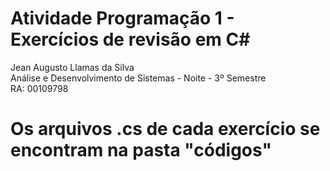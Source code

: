 # Atividade Programação 1 - Exercícios de revisão em C#
Jean Augusto Llamas da Silva  
Análise e Desenvolvimento de Sistemas - Noite - 3º Semestre  
RA: 00109798

# Os arquivos .cs de cada exercício se encontram na pasta "códigos"
